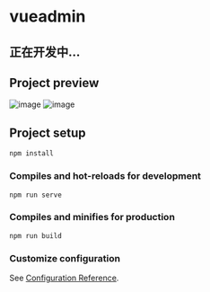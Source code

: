 # vueadmin
## 正在开发中...

## Project preview

![image](https://user-images.githubusercontent.com/71574640/153355697-f71c02db-c04e-4f03-b8d1-8276e545c06e.png)
![image](https://user-images.githubusercontent.com/71574640/153355742-0df97735-53e0-4ab8-b970-6569107bce77.png)


## Project setup
```
npm install
```

### Compiles and hot-reloads for development
```
npm run serve
```

### Compiles and minifies for production
```
npm run build
```

### Customize configuration
See [Configuration Reference](https://cli.vuejs.org/config/).
